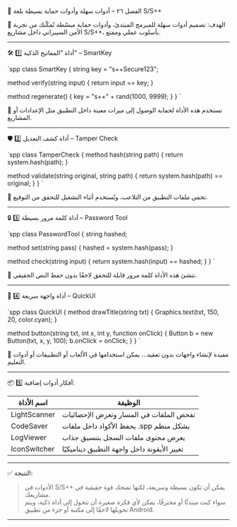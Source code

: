 🧰 الفصل ٢٦ – أدوات سهلة وأدوات حماية بسيطة بلغة S/S++

🎯 الهدف:
تصميم أدوات سهلة للمبرمج المبتدئ، وأدوات حماية مبسّطة تُمكّنك من تجربة الأمن السيبراني داخل مشاريع S/S++، بأسلوب عملي وممتع.

---

🛠️ 1️⃣ أداة "المفاتيح الذكية" – SmartKey

`spp
class SmartKey {
  string key = "s++Secure123";

  method verify(string input) {
    return input == key;
  }

  method regenerate() {
    key = "s++" + rand(1000, 9999);
  }
}
`

🔑 تستخدم هذه الأداة لحماية الوصول إلى ميزات معينة داخل التطبيق مثل الإعدادات أو المشاريع.

---

🛡️ 2️⃣ أداة كشف التعديل – Tamper Check

`spp
class TamperCheck {
  method hash(string path) {
    return system.hash(path);
  }

  method validate(string original, string path) {
    return system.hash(path) == original;
  }
}
`

🧪 تحمي ملفات التطبيق من التلاعب، وتُستخدم أثناء التشغيل للتحقق من التوقيع.

---

🔒 3️⃣ أداة كلمة مرور بسيطة – Password Tool

`spp
class PasswordTool {
  string hashed;

  method set(string pass) {
    hashed = system.hash(pass);
  }

  method check(string input) {
    return system.hash(input) == hashed;
  }
}
`

🧠 تنشئ هذه الأداة كلمة مرور قابلة للتحقق لاحقًا بدون حفظ النص الحقيقي.

---

🌈 4️⃣ أداة واجهة سريعة – QuickUI

`spp
class QuickUI {
  method drawTitle(string txt) {
    Graphics.text(txt, 150, 20, color.cyan);
  }

  method button(string txt, int x, int y, function onClick) {
    Button b = new Button(txt, x, y, 100);
    b.onClick = onClick;
  }
}
`

🎨 مفيدة لإنشاء واجهات بدون تعقيد… يمكن استخدامها في الألعاب أو التطبيقات أو أدوات التعليم.

---

📦 5️⃣ أفكار أدوات إضافية:

| اسم الأداة | الوظيفة |
|------------|----------|
| LightScanner | تفحص الملفات في المسار وتعرض الإحصائيات |
| CodeSaver | يحفظ الأكواد داخل ملفات .spp بشكل منظم |
| LogViewer | يعرض محتوى ملفات السجل بتنسيق جذاب |
| IconSwitcher | تغيير الأيقونة داخل واجهة التطبيق ديناميكيًا |

---

✅ النتيجة:
> الأدوات في S/S++ يمكن أن تكون بسيطة وسريعة، لكنها تمنحك قوة حقيقية في مشاريعك.  
> سواء كنت مبتدئًا أو محترفًا، يمكن لأي فكرة صغيرة أن تتحول إلى أداة ذكية، ويتم تحويلها لاحقًا إلى مكتبة أو جزء من تطبيق Android.

---

